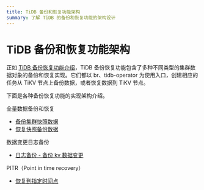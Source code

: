```yaml
---
title: TiDB 备份和恢复功能架构
summary: 了解 TiDB 的备份和恢复功能的架构设计
---
```


# TiDB 备份和恢复功能架构

正如 [TiDB 备份恢复功能介绍](/br/backup-and-restore-overview.md)，TiDB 备份恢复功能包含了多种不同类型的集群数据对象的备份和恢复实现。它们都以 br、tidb-operator 为使用入口，创建相应的任务从 TiKV 节点上备份数据，或者恢复数据到 TiKV 节点。

下面是各种备份恢复功能的实现架构介绍。

全量数据备份和恢复

- [备份集群快照数据](/br/br-snapshot-architecture.md#备份集群快照数据)
- [恢复快照备份数据](/br/br-snapshot-architecture.md#恢复快照备份数据)

数据变更日志备份

- [日志备份 - 备份 kv 数据变更](/br/br-log-architecture.md#进行日志备份)

PITR（Point in time recovery）

- [恢复到指定时间点](/br/br-log-architecture.md#进行-pitr)
